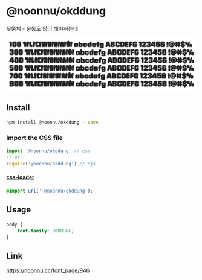 # @noonnu/okddung

읏뚱체 - 운동도 많이 해야하는데

![example](./example.png)

## Install

```bash
npm install @noonnu/okddung --save
```

### Import the CSS file

```js
import '@noonnu/okddung' // esm
// or
require('@noonnu/okddung') // cjs
```

#### [css-loader](https://github.com/webpack-contrib/css-loader)

```css
@import url('~@noonnu/okddung');
```

## Usage

```css
body {
    font-family: OKDDUNG;
}
```

## Link

https://noonnu.cc/font_page/946
